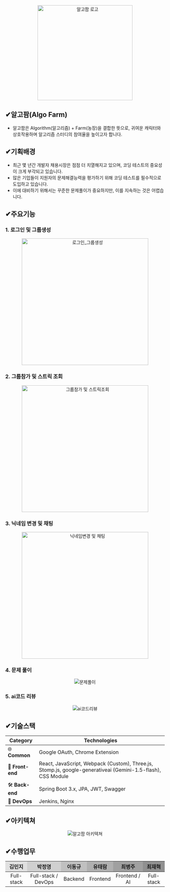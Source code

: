   <div align="center">
    <img src="https://github.com/user-attachments/assets/972c20fc-0a9f-481e-b542-be99288ef9ab" alt="알고팜 로고" width="300">
  </div>

## ✔알고팜(Algo Farm)
- 알고팜은 Algorithm(알고리즘) + Farm(농장)을 결합한 뜻으로, 귀여운 캐릭터와 상호작용하며 알고리즘 스터디의 참여율을 높이고자 합니다.

## ✔기획배경
  - 최근 몇 년간 개발자 채용시장은 점점 더 치열해지고 있으며, 코딩 테스트의 중요성이 크게 부각되고 있습니다.  
  - 많은 기업들이 지원자의 문제해결능력을 평가하기 위해 코딩 테스트를 필수적으로 도입하고 있습니다.  
  - 이에 대비하기 위해서는 꾸준한 문제풀이가 중요하지만, 이를 지속하는 것은 어렵습니다.  

## ✔주요기능
### 1. 로그인 및 그룹생성
   <div align="center">
      <img src="https://github.com/user-attachments/assets/03c35994-7aa0-4677-88a3-c86bc437a59f" alt="로그인_그룹생성" width="400">
   </div>

### 2. 그룹참가 및 스트릭 조회
   <div align="center">
      <img src="https://github.com/user-attachments/assets/5d1737fe-623b-47b9-b2c6-341dad8cd880" alt="그룹참가 및 스트릭조회" width="400">
   </div>

### 3. 닉네임 변경 및 채팅
   <div align="center">
      <img src="https://github.com/user-attachments/assets/06712f9c-8bfe-4c21-94d0-139100fccf78" alt="닉네임변경 및 채팅" width="400">
   </div>

### 4. 문제 풀이
   <div align="center">
      <img src="https://github.com/user-attachments/assets/c8be84d5-085f-46c6-a17c-e6d0d97b0bea" alt="문제풀이">
   </div>

### 5. ai코드 리뷰
   <div align="center">
      <img src="https://github.com/user-attachments/assets/aaa40f98-61b0-488e-beef-6aa4890e81e9" alt="ai코드리뷰">
   </div>

## ✔기술스택
| **Category** | **Technologies**                                                                 |
|--------------|----------------------------------------------------------------------------------|
| 🌐 **Common**  | Google OAuth, Chrome Extension                                                   |
| 🎨 **Front-end** | React, JavaScript, Webpack (Custom), Three.js, Stomp.js, google-generativeai (Gemini-1.5-flash), CSS Module |
| 🛠️ **Back-end**  | Spring Boot 3.x, JPA, JWT, Swagger                                              |
| 🚀 **DevOps**    | Jenkins, Nginx                                                                 |

## ✔아키텍쳐
<div align="center">
      <img src="https://github.com/user-attachments/assets/5ff75303-9ea6-4136-b10d-4997593eeea2" alt="알고팜 아키텍쳐">
</div>

## ✔수행업무

<table style="width: 100%; border-collapse: collapse;">
  <thead>
    <tr style="background-color: #f0f0f0;">
      <th style="text-align: center; background-color: #e0e0e0;">김민지</th>
      <th style="text-align: center; background-color: #d0d0d0;">박정영</th>
      <th style="text-align: center; background-color: #c0c0c0;">이동규</th>
      <th style="text-align: center; background-color: #b0b0b0;">유태람</th>
      <th style="text-align: center; background-color: #a0a0a0;">최병주</th>
      <th style="text-align: center; background-color: #909090;">최재혁</th>
    </tr>
  </thead>
  <tbody>
    <tr>
      <td style="text-align: center;">Full-stack</td>
      <td style="text-align: center;">Full-stack / DevOps</td>
      <td style="text-align: center;">Backend</td>
      <td style="text-align: center;">Frontend</td>
      <td style="text-align: center;">Frontend / AI</td>
      <td style="text-align: center;">Full-stack</td>
    </tr>
  </tbody>
</table>
